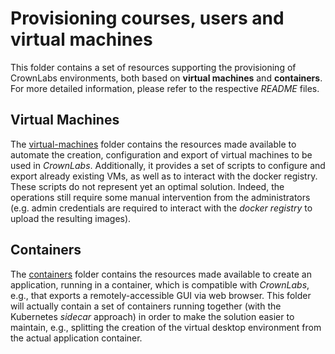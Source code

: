 # Provisioning courses, users and virtual machines

This folder contains a set of resources supporting the provisioning of CrownLabs environments, both based on **virtual machines** and **containers**.
For more detailed information, please refer to the respective *README* files.

## Virtual Machines
The [virtual-machines](virtual-machines/) folder contains the resources made available to automate the creation, configuration and export of virtual machines to be used in *CrownLabs*. Additionally, it provides a set of scripts to configure and export already existing VMs, as well as to interact with the docker registry.
These scripts do not represent yet an optimal solution. Indeed, the operations still require some manual intervention from the administrators (e.g. admin credentials are required to interact with the *docker registry* to upload the resulting images).

## Containers

The [containers](containers/) folder contains the resources made available to create an application, running in a container, which is compatible with *CrownLabs*, e.g., that exports a remotely-accessible GUI via web browser. This folder will actually contain a set of containers running together (with the Kubernetes *sidecar* approach) in order to make the solution easier to maintain, e.g., splitting the creation of the virtual desktop environment from the actual application container.
